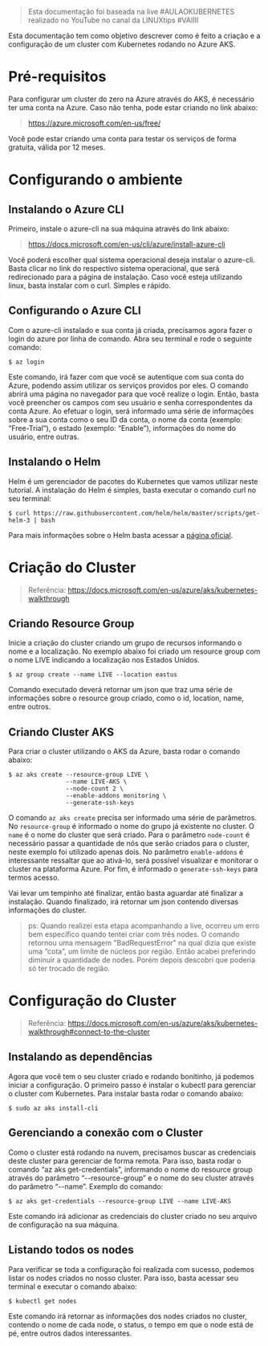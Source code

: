 > Esta documentação foi baseada na live #AULAOKUBERNETES realizado no YouTube no canal da LINUXtips #VAIIII

Esta documentação tem como objetivo descrever como é feito a criação e a configuração de um cluster com Kubernetes rodando no Azure AKS.

# Pré-requisitos

Para configurar um cluster do zero na Azure através do AKS, é necessário ter uma conta na Azure. Caso não tenha, pode estar criando no link abaixo:

> https://azure.microsoft.com/en-us/free/

Você pode estar criando uma conta para testar os serviços de forma gratuita, válida por 12 meses.

# Configurando o ambiente

## Instalando o Azure CLI

Primeiro, instale o azure-cli na sua máquina através do link abaixo:

> https://docs.microsoft.com/en-us/cli/azure/install-azure-cli

Você poderá escolher qual sistema operacional deseja instalar o azure-cli. Basta clicar no link do respectivo sistema operacional, que será redirecionado para a página de instalação. Caso você esteja utilizando linux, basta instalar com o curl. Simples e rápido.

## Configurando o Azure CLI

Com o azure-cli instalado e sua conta já criada, precisamos agora fazer o login do azure por linha de comando. Abra seu terminal e rode o seguinte comando:

```
$ az login
```

Este comando, irá fazer com que você se autentique com sua conta do Azure, podendo assim utilizar os serviços providos por eles. O comando abrirá uma página no navegador para que você realize o login. Então, basta você preencher os campos com seu usuário e senha correspondentes da conta Azure. Ao efetuar o login, será informado uma série de informações sobre a sua conta como o seu ID da conta, o nome da conta (exemplo: “Free-Trial”), o estado (exemplo: “Enable”), informações do nome do usuário, entre outras.

## Instalando o Helm

Helm é um gerenciador de pacotes do Kubernetes que vamos utilizar neste tutorial. A instalação do Helm é simples, basta executar o comando curl no seu terminal:

```
$ curl https://raw.githubusercontent.com/helm/helm/master/scripts/get-helm-3 | bash
```

Para mais informações sobre o Helm basta acessar a [página oficial](https://helm.sh/).

# Criação do Cluster

> Referência: https://docs.microsoft.com/en-us/azure/aks/kubernetes-walkthrough

## Criando Resource Group

Inicie a criação do cluster criando um grupo de recursos informando o nome e a localização. No exemplo abaixo foi criado um resource group com o nome LIVE indicando a localização nos Estados Unidos.

```
$ az group create --name LIVE --location eastus
```

Comando executado deverá retornar um json que traz uma série de informações sobre o resource group criado, como o id, location, name, entre outros.

## Criando Cluster AKS

Para criar o cluster utilizando o AKS da Azure, basta rodar o comando abaixo:

```
$ az aks create --resource-group LIVE \
                --name LIVE-AKS \
                --node-count 2 \
                --enable-addons monitoring \
                --generate-ssh-keys
```

O comando ```az aks create``` precisa ser informado uma série de parâmetros. No ```resource-group``` é informado o nome do grupo já existente no cluster. O ```name``` é o nome do cluster que será criado. Para o parâmetro ```node-count``` é necessário passar a quantidade de nós que serão criados para o cluster, neste exemplo foi utilizado apenas dois. No parâmetro ```enable-addons``` é interessante ressaltar que ao ativá-lo, será possível visualizar e monitorar o cluster na plataforma Azure. Por fim, é informado o ```generate-ssh-keys``` para termos acesso.

Vai levar um tempinho até finalizar, então basta aguardar até finalizar a instalação. Quando finalizado, irá retornar um json contendo diversas informações do cluster.

> ps: Quando realizei esta etapa acompanhando a live, ocorreu um erro bem específico quando tentei criar com três nodes. O comando retornou uma mensagem "BadRequestError" na qual dizia que existe uma “cota”, um limite de núcleos por região. Então acabei preferindo diminuir a quantidade de nodes. Porém depois descobri que poderia só ter trocado de região.

# Configuração do Cluster

> Referência: https://docs.microsoft.com/en-us/azure/aks/kubernetes-walkthrough#connect-to-the-cluster

## Instalando as dependências

Agora que você tem o seu cluster criado e rodando bonitinho, já podemos iniciar a configuração. O primeiro passo é instalar o kubectl para gerenciar o cluster com Kubernetes. Para instalar basta rodar o comando abaixo:

```
$ sudo az aks install-cli
```

## Gerenciando a conexão com o Cluster

Como o cluster está rodando na nuvem, precisamos buscar as credenciais deste cluster para gerenciar de forma remota. Para isso, basta rodar o comando “az aks get-credentials”, informando o nome do resource group através do parâmetro “--resource-group” e o nome do seu cluster através do parâmetro “--name”. Exemplo do comando:

```
$ az aks get-credentials --resource-group LIVE --name LIVE-AKS
```

Este comando irá adicionar as credenciais do cluster criado no seu arquivo de configuração na sua máquina.

## Listando todos os nodes

Para verificar se toda a configuração foi realizada com sucesso, podemos listar os nodes criados no nosso cluster. Para isso, basta acessar seu terminal e executar o comando abaixo:

```
$ kubectl get nodes
```

Este comando irá retornar as informações dos nodes criados no cluster, contendo o nome de cada node, o status, o tempo em que o node está de pé, entre outros dados interessantes.
